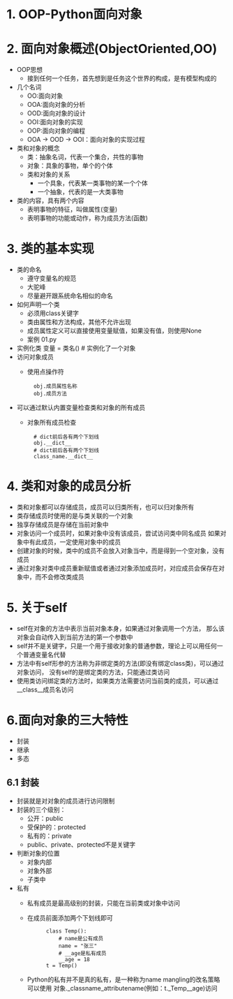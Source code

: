 # 1. OOP-Python面向对象

# 2. 面向对象概述(ObjectOriented,OO)
- OOP思想
    - 接到任何一个任务，首先想到是任务这个世界的构成，是有模型构成的
- 几个名词
    - OO:面向对象
    - OOA:面向对象的分析
    - OOD:面向对象的设计
    - OOI:面向对象的实现
    - OOP:面向对象的编程
    - OOA -> OOD -> OOI：面向对象的实现过程
- 类和对象的概念
    - 类：抽象名词，代表一个集合，共性的事物
    - 对象：具象的事物，单个的个体
    - 类和对象的关系
        - 一个具象，代表某一类事物的某一个个体
        - 一个抽象，代表的是一大类事物
- 类的内容，具有两个内容
    - 表明事物的特征，叫做属性(变量)
    - 表明事物的功能或动作，称为成员方法(函数)
# 3. 类的基本实现
- 类的命名
    - 遵守变量名的规范
    - 大驼峰
    - 尽量避开跟系统命名相似的命名
- 如何声明一个类
    - 必须用class关键字
    - 类由属性和方法构成，其他不允许出现
    - 成员属性定义可以直接使用变量赋值，如果没有值，则使用None
    - 案例 01.py
- 实例化类
    变量 = 类名() # 实例化了一个对象
- 访问对象成员
    - 使用点操作符
            
            obj.成员属性名称
            obj.成员方法
- 可以通过默认内置变量检查类和对象的所有成员
    - 对象所有成员检查
    
            # dict前后各有两个下划线
            obj.__dict__
            # dict前后各有两个下划线
            class_name.__dict__
        
# 4. 类和对象的成员分析
- 类和对象都可以存储成员，成员可以归类所有，也可以归对象所有
- 类存储成员时使用的是与类关联的一个对象
- 独享存储成员是存储在当前对象中
- 对象访问一个成员时，如果对象中没有该成员，尝试访问类中同名成员
    如果对象中有此成员，一定使用对象中的成员
- 创建对象的时候，类中的成员不会放入对象当中，而是得到一个空对象，没有成员
- 通过对象对类中成员重新赋值或者通过对象添加成员时，对应成员会保存在对象中，而不会修改类成员

# 5. 关于self
- self在对象的方法中表示当前对象本身，如果通过对象调用一个方法，
 那么该对象会自动传入到当前方法的第一个参数中
- self并不是关键字，只是一个用于接收对象的普通参数，理论上可以用任何一个普通变量名代替
- 方法中有self形参的方法称为非绑定类的方法(即没有绑定class类)，可以通过对象访问，
  没有self的是绑定类的方法，只能通过类访问
- 使用类访问绑定类的方法时，如果类方法需要访问当前类的成员，可以通过__class__成员名访问

# 6.面向对象的三大特性
- 封装
- 继承
- 多态

## 6.1 封装
- 封装就是对对象的成员进行访问限制
- 封装的三个级别：
    - 公开：public
    - 受保护的：protected
    - 私有的：private
    - public、private、protected不是关键字
- 判断对象的位置
    - 对象内部
    - 对象外部
    - 子类中
- 私有
    - 私有成员是最高级别的封装，只能在当前类或对象中访问
    - 在成员前面添加两个下划线即可
            
                class Temp():
                    # name是公有成员
                    name = "张三"
                    # __age是私有成员
                    __age = 18
                t = Temp()
    - Python的私有并不是真的私有，是一种称为name mangling的改名策略
    可以使用 对象._classname_attributename(例如：t._Temp__age)访问